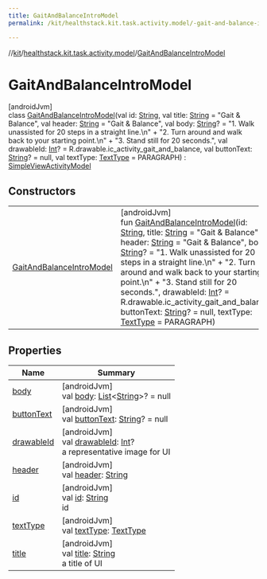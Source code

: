 ```yaml
---
title: GaitAndBalanceIntroModel
permalink: /kit/healthstack.kit.task.activity.model/-gait-and-balance-intro-model/index.html

---
```

//[kit](../../../index.html)/[healthstack.kit.task.activity.model](../index.html)/[GaitAndBalanceIntroModel](index.html)



# GaitAndBalanceIntroModel



[androidJvm]\
class [GaitAndBalanceIntroModel](index.html)(val id: [String](https://kotlinlang.org/api/latest/jvm/stdlib/kotlin/-string/index.html), val title: [String](https://kotlinlang.org/api/latest/jvm/stdlib/kotlin/-string/index.html) = &quot;Gait &amp; Balance&quot;, val header: [String](https://kotlinlang.org/api/latest/jvm/stdlib/kotlin/-string/index.html) = &quot;Gait &amp; Balance&quot;, val body: [String](https://kotlinlang.org/api/latest/jvm/stdlib/kotlin/-string/index.html)? = &quot;1. Walk unassisted for 20 steps in a straight line.\n&quot; +
        &quot;2. Turn around and walk back to your starting point.\n&quot; +
        &quot;3. Stand still for 20 seconds.&quot;, val drawableId: [Int](https://kotlinlang.org/api/latest/jvm/stdlib/kotlin/-int/index.html)? = R.drawable.ic_activity_gait_and_balance, val buttonText: [String](https://kotlinlang.org/api/latest/jvm/stdlib/kotlin/-string/index.html)? = null, val textType: [TextType](../../healthstack.kit.ui/-text-type/index.html) = PARAGRAPH) : [SimpleViewActivityModel](../-simple-view-activity-model/index.html)



## Constructors


| | |
|---|---|
| [GaitAndBalanceIntroModel](-gait-and-balance-intro-model.html) | [androidJvm]<br>fun [GaitAndBalanceIntroModel](-gait-and-balance-intro-model.html)(id: [String](https://kotlinlang.org/api/latest/jvm/stdlib/kotlin/-string/index.html), title: [String](https://kotlinlang.org/api/latest/jvm/stdlib/kotlin/-string/index.html) = &quot;Gait &amp; Balance&quot;, header: [String](https://kotlinlang.org/api/latest/jvm/stdlib/kotlin/-string/index.html) = &quot;Gait &amp; Balance&quot;, body: [String](https://kotlinlang.org/api/latest/jvm/stdlib/kotlin/-string/index.html)? = &quot;1. Walk unassisted for 20 steps in a straight line.\n&quot; +         &quot;2. Turn around and walk back to your starting point.\n&quot; +         &quot;3. Stand still for 20 seconds.&quot;, drawableId: [Int](https://kotlinlang.org/api/latest/jvm/stdlib/kotlin/-int/index.html)? = R.drawable.ic_activity_gait_and_balance, buttonText: [String](https://kotlinlang.org/api/latest/jvm/stdlib/kotlin/-string/index.html)? = null, textType: [TextType](../../healthstack.kit.ui/-text-type/index.html) = PARAGRAPH) |


## Properties


| Name | Summary |
|---|---|
| [body](../-simple-view-activity-model/body.html) | [androidJvm]<br>val [body](../-simple-view-activity-model/body.html): [List](https://kotlinlang.org/api/latest/jvm/stdlib/kotlin.collections/-list/index.html)&lt;[String](https://kotlinlang.org/api/latest/jvm/stdlib/kotlin/-string/index.html)&gt;? = null |
| [buttonText](../-simple-view-activity-model/button-text.html) | [androidJvm]<br>val [buttonText](../-simple-view-activity-model/button-text.html): [String](https://kotlinlang.org/api/latest/jvm/stdlib/kotlin/-string/index.html)? = null |
| [drawableId](../../healthstack.kit.task.base/-step-model/drawable-id.html) | [androidJvm]<br>val [drawableId](../../healthstack.kit.task.base/-step-model/drawable-id.html): [Int](https://kotlinlang.org/api/latest/jvm/stdlib/kotlin/-int/index.html)?<br>a representative image for UI |
| [header](../-simple-view-activity-model/header.html) | [androidJvm]<br>val [header](../-simple-view-activity-model/header.html): [String](https://kotlinlang.org/api/latest/jvm/stdlib/kotlin/-string/index.html) |
| [id](../../healthstack.kit.task.base/-step-model/id.html) | [androidJvm]<br>val [id](../../healthstack.kit.task.base/-step-model/id.html): [String](https://kotlinlang.org/api/latest/jvm/stdlib/kotlin/-string/index.html)<br>id |
| [textType](../-simple-view-activity-model/text-type.html) | [androidJvm]<br>val [textType](../-simple-view-activity-model/text-type.html): [TextType](../../healthstack.kit.ui/-text-type/index.html) |
| [title](../../healthstack.kit.task.base/-step-model/title.html) | [androidJvm]<br>val [title](../../healthstack.kit.task.base/-step-model/title.html): [String](https://kotlinlang.org/api/latest/jvm/stdlib/kotlin/-string/index.html)<br>a title of UI |

